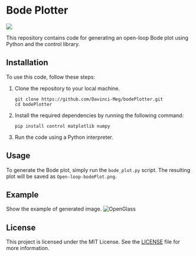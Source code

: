 # Bode Plotter

<img src="https://camo.qiitausercontent.com/eb8e0216005c7badaaa4bf7eb2be4d177990d747/68747470733a2f2f696d672e736869656c64732e696f2f62616467652f2d507974686f6e2d4632433633432e7376673f6c6f676f3d707974686f6e267374796c653d666f722d7468652d6261646765">

This repository contains code for generating an open-loop Bode plot using Python and the control library.

## Installation

To use this code, follow these steps:

1. Clone the repository to your local machine.
   ```
   git clone https://github.com/Davinci-Meg/bodePlotter.git
   cd bodePlotter
   ```
3. Install the required dependencies by running the following command:
    ```
    pip install control matplotlib numpy
    ```
4. Run the code using a Python interpreter.

## Usage

To generate the Bode plot, simply run the `bode_plot.py` script. The resulting plot will be saved as `Open-loop-bodePlot.png`.

## Example

Show the example of generated image.
![OpenGlass](https://github.com/Davinci-Meg/bodePlotter/img/Open-loop-bodePlot-example.png)

## License

This project is licensed under the MIT License. See the [LICENSE](LICENSE) file for more information.
